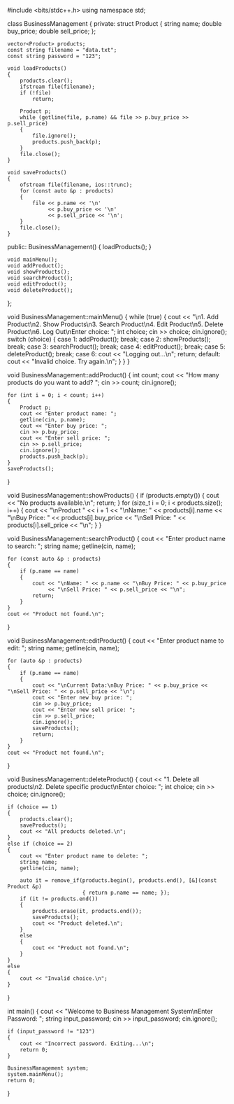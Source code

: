 #include <bits/stdc++.h>
using namespace std;

class BusinessManagement
{
private:
    struct Product
    {
        string name;
        double buy_price;
        double sell_price;
    };

    vector<Product> products;
    const string filename = "data.txt";
    const string password = "123";

    void loadProducts()
    {
        products.clear();
        ifstream file(filename);
        if (!file)
            return;

        Product p;
        while (getline(file, p.name) && file >> p.buy_price >> p.sell_price)
        {
            file.ignore();
            products.push_back(p);
        }
        file.close();
    }

    void saveProducts()
    {
        ofstream file(filename, ios::trunc);
        for (const auto &p : products)
        {
            file << p.name << '\n'
                 << p.buy_price << '\n'
                 << p.sell_price << '\n';
        }
        file.close();
    }

public:
    BusinessManagement()
    {
        loadProducts();
    }

    void mainMenu();
    void addProduct();
    void showProducts();
    void searchProduct();
    void editProduct();
    void deleteProduct();
};

void BusinessManagement::mainMenu()
{
    while (true)
    {
        cout << "\n1. Add Product\n2. Show Products\n3. Search Product\n4. Edit Product\n5. Delete Product\n6. Log Out\nEnter choice: ";
        int choice;
        cin >> choice;
        cin.ignore();
        switch (choice)
        {
        case 1:
            addProduct();
            break;
        case 2:
            showProducts();
            break;
        case 3:
            searchProduct();
            break;
        case 4:
            editProduct();
            break;
        case 5:
            deleteProduct();
            break;
        case 6:
            cout << "Logging out...\n";
            return;
        default:
            cout << "Invalid choice. Try again.\n";
        }
    }
}

void BusinessManagement::addProduct()
{
    int count;
    cout << "How many products do you want to add? ";
    cin >> count;
    cin.ignore();

    for (int i = 0; i < count; i++)
    {
        Product p;
        cout << "Enter product name: ";
        getline(cin, p.name);
        cout << "Enter buy price: ";
        cin >> p.buy_price;
        cout << "Enter sell price: ";
        cin >> p.sell_price;
        cin.ignore();
        products.push_back(p);
    }
    saveProducts();
}

void BusinessManagement::showProducts()
{
    if (products.empty())
    {
        cout << "No products available.\n";
        return;
    }
    for (size_t i = 0; i < products.size(); i++)
    {
        cout << "\nProduct " << i + 1 << "\nName: " << products[i].name
             << "\nBuy Price: " << products[i].buy_price
             << "\nSell Price: " << products[i].sell_price << "\n";
    }
}

void BusinessManagement::searchProduct()
{
    cout << "Enter product name to search: ";
    string name;
    getline(cin, name);

    for (const auto &p : products)
    {
        if (p.name == name)
        {
            cout << "\nName: " << p.name << "\nBuy Price: " << p.buy_price
                 << "\nSell Price: " << p.sell_price << "\n";
            return;
        }
    }
    cout << "Product not found.\n";
}

void BusinessManagement::editProduct()
{
    cout << "Enter product name to edit: ";
    string name;
    getline(cin, name);

    for (auto &p : products)
    {
        if (p.name == name)
        {
            cout << "\nCurrent Data:\nBuy Price: " << p.buy_price << "\nSell Price: " << p.sell_price << "\n";
            cout << "Enter new buy price: ";
            cin >> p.buy_price;
            cout << "Enter new sell price: ";
            cin >> p.sell_price;
            cin.ignore();
            saveProducts();
            return;
        }
    }
    cout << "Product not found.\n";
}

void BusinessManagement::deleteProduct()
{
    cout << "1. Delete all products\n2. Delete specific product\nEnter choice: ";
    int choice;
    cin >> choice;
    cin.ignore();

    if (choice == 1)
    {
        products.clear();
        saveProducts();
        cout << "All products deleted.\n";
    }
    else if (choice == 2)
    {
        cout << "Enter product name to delete: ";
        string name;
        getline(cin, name);

        auto it = remove_if(products.begin(), products.end(), [&](const Product &p)
                            { return p.name == name; });
        if (it != products.end())
        {
            products.erase(it, products.end());
            saveProducts();
            cout << "Product deleted.\n";
        }
        else
        {
            cout << "Product not found.\n";
        }
    }
    else
    {
        cout << "Invalid choice.\n";
    }
}

int main()
{
    cout << "Welcome to Business Management System\nEnter Password: ";
    string input_password;
    cin >> input_password;
    cin.ignore();

    if (input_password != "123")
    {
        cout << "Incorrect password. Exiting...\n";
        return 0;
    }

    BusinessManagement system;
    system.mainMenu();
    return 0;
}
